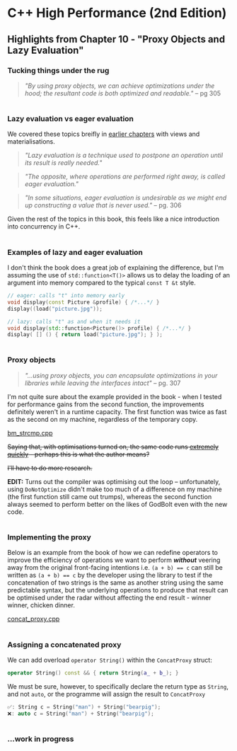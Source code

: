 # C++ High Performance (2nd Edition)

## Highlights from Chapter 10 - "Proxy Objects and Lazy Evaluation"

### Tucking things under the rug
> _"By using proxy objects, we can achieve optimizations under the hood; the resultant code is both optimized and readable."_ – pg 305

#
### Lazy evaluation vs eager evaluation
We covered these topics breifly in [earlier chapters](../Chapter%2006%20-%20Ranges%20and%20Views/README.md#stdviews-are-lazy-evaluated) with views and materialisations.

> _"Lazy evaluation is a technique used to postpone an operation until its result is really needed."_

> _"The opposite, where operations are performed right away, is called eager evaluation."_

> _"In some situations, eager evaluation is undesirable as we might end up constructing a value that is never used."_ – pg. 306

Given the rest of the topics in this book, this feels like a nice introduction into concurrency in C++.

#
### Examples of lazy and eager evaluation
I don't think the book does a great job of explaining the difference, but I'm assuming the use of `std::function<T()>` allows us to delay the loading of an argument into memory compared to the typical `const T &t` style.
```cpp
// eager: calls "t" into memory early
void display(const Picture &profile) { /*...*/ }
display((load("picture.jpg"));
```
```cpp
// lazy: calls "t" as and when it needs it
void display(std::function<Picture()> profile) { /*...*/ }
display( [] () { return load("picture.jpg"); } );
```
#
### Proxy objects
> _"...using proxy objects, you can encapsulate optimizations in your libraries while leaving the interfaces intact"_ – pg. 307

I'm not quite sure about the example provided in the book - when I tested for performance gains from the second function, the improvements definitely weren't in a runtime capacity. The first function was twice as fast as the second on my machine, regardless of the temporary copy.

[bm_strcmp.cpp](bm_strcmp.cpp)

~~Saying that, with optimisations turned on, the same code runs [extremely quickly](https://godbolt.org/z/Ms767n1T3) - perhaps this is what the author means?~~

~~I'll have to do more research.~~

__EDIT:__ Turns out the compiler was optimising out the loop – unfortunately, using `DoNotOptimize` didn't make too much of a difference on my machine (the first function still came out trumps), whereas the second function always seemed to perform better on the likes of GodBolt even with the new code.

#
### Implementing the proxy
Below is an example from the book of how we can redefine operators to improve the efficiency of operations we want to perform __*without*__ veering away from the original front-facing intentions i.e. `(a + b) == c` can still be written as `(a + b) == c` by the developer using the library to test if the concatenation of two strings is the same as another string using the same predictable syntax, but the underlying operations to produce that result can be optimised under the radar without affecting the end result - winner winner, chicken dinner.

[concat_proxy.cpp](concat_proxy.cpp)

#
### Assigning a concatenated proxy
We can add overload `operator String()` within the `ConcatProxy` struct:
```cpp
operator String() const && { return String(a_ + b_); }
```
We must be sure, however, to specifically declare the return type as `String`, and not `auto`, or the programme will assign the result to `ConcatProxy`
```cpp
✅: String c = String("man") + String("bearpig");
❌: auto c = String("man") + String("bearpig");
```
#
### ...work in progress
